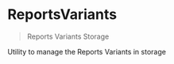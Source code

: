 # ReportsVariants



> Reports Variants Storage

Utility to manage the Reports Variants in storage





